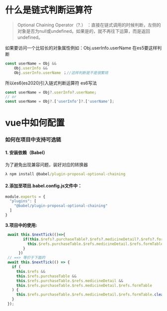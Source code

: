 # 什么是链式判断运算符

> Optional Chaining Operator（?.）  ：直接在链式调用的时候判断，左侧的对象是否为null或undefined。如果是的，就不再往下运算，而是返回undefined。

如果要访问一个比较长的对象属性例如：Obj.userInfo.userName
在es5要这样判断

```js
const userName = Obj &&
	Obj.userInfo && 
	Obj.userInfo.userName ；//这样判断是不是很繁琐
```

所以es6(es2020)引入链式判断运算符
es6写法

```js
const userName = Obj?.userInfo?.userName; 
// or
const userName = Obj?.['userInfo']?.['userName'];
```

# vue中如何配置

### 如何在项目中支持可选链

#### 1. 安装依赖（Babel）

为了避免出现兼容问题，装好对应的转换器

```cmd
λ npm install @babel/plugin-proposal-optional-chaining
```

#### 2.添加至项目.babel.config.js文件中：

```js
module.exports = {
  "plugins": [
    "@babel/plugin-proposal-optional-chaining"
  ]
}
```

**3.项目中的使用:**

```js
 await this.$nextTick(()=>{
        if(this.$refs?.purchaseTable?.$refs?.medicineDetail?.$refs?.formTable) {
          this.$refs.purchaseTable.$refs.medicineDetail.$refs.formTable.clearValidate();
        }
      })
 // ==> 等价于下面的
 await this.$nextTick(() => {
   if (
     this.$refs &&
     this.$refs.purchaseTable &&
     this.$refs.purchaseTable.$refs.medicineDetail &&
     this.$refs.purchaseTable.$refs.medicineDetail.$refs.formTable
   ) {
     this.$refs.purchaseTable.$refs.medicineDetail.$refs.formTable.clearValidate();
   }
 });
```

